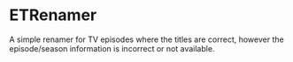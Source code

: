 ETRenamer
=========

A simple renamer for TV episodes where the titles are correct, however the episode/season information is incorrect or not available.

